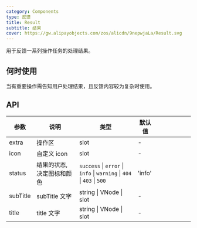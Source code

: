 ```yaml
---
category: Components
type: 反馈
title: Result
subtitle: 结果
cover: https://gw.alipayobjects.com/zos/alicdn/9nepwjaLa/Result.svg
---
```


用于反馈一系列操作任务的处理结果。

## 何时使用

当有重要操作需告知用户处理结果，且反馈内容较为复杂时使用。

## API

| 参数 | 说明 | 类型 | 默认值 |  |  |  |  |  |  |
| --- | --- | --- | --- | --- | --- | --- | --- | --- | --- |
| extra | 操作区 | slot | - |  |  |  |  |  |  |
| icon | 自定义 icon | slot | - |  |  |  |  |  |  |
| status | 结果的状态,决定图标和颜色 | `success` \| `error` \| `info` \| `warning` \| `404` \| `403` \| `500` | 'info' |
| subTitle | subTitle 文字 | string \| VNode \| slot | - |  |  |  |  |  |  |
| title | title 文字 | string \| VNode \| slot | - |  |  |  |  |  |  |
